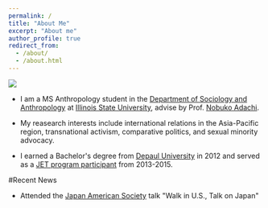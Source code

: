 ```yaml
---
permalink: /
title: "About Me"
excerpt: "About me"
author_profile: true
redirect_from: 
  - /about/
  - /about.html
---
```


<img src="denavioushoover.github.io/denavioushoover.png">

* I am a MS Anthropology student in the <a href ="https://soa.illinoisstate.edu/" target=" ">Department of Sociology and Anthropology</a> at <a href="https://www.illinoisstate.edu/" target=" ">Illinois State University</a>, advise by Prof. <a href="https://soa.illinoisstate.edu/faculty_staff/profile.php?ulid=nadachi#fs-tabs-accord1" target=" ">Nobuko Adachi</a>. 

* My reasearch interests include international relations in the Asia-Pacific region, transnational activism, comparative politics, and sexual minority advocacy. 

* I earned a Bachelor's degree from <a href="https://www.depaul.edu/Pages/default.aspx" target=" ">Depaul University</a> in 2012 and served as a <a href ="https://jetprogramusa.org/" target=" ">JET program participant</a> from 2013-2015. 


#Recent News

* Attended the <a href="https://jaschicago.org/" target=" ">Japan American Society</a> talk "Walk in U.S., Talk on Japan"
